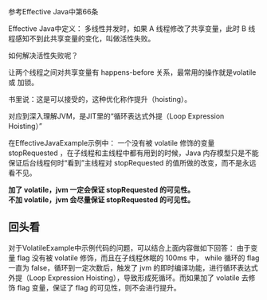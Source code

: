 
参考Effective Java中第66条

Effective Java中定义：
多线性并发时，如果 A 线程修改了共享变量，此时 B 线程感知不到此共享变量的变化，叫做活性失败。

如何解决活性失败呢？

让两个线程之间对共享变量有 happens-before 关系，最常用的操作就是volatile 或 加锁。

书里说：这是可以接受的，这种优化称作提升（hoisting）。

对应到深入理解JVM，是JIT里的“循环表达式外提（Loop Expression Hoisting）”

在EffectiveJavaExample示例中：
一个没有被 volatile 修饰的变量 stopRequested ，在子线程和主线程中都有用到的时候，Java 内存模型只是不能保证后台线程何时“看到”主线程对 stopRequested 的值所做的改变，而不是永远看不见。

**加了 volatile，jvm 一定会保证 stopRequested 的可见性。**  
**不加 volatile，jvm 会尽量保证 stopRequested 的可见性。**


## 回头看

对于VolatileExample中示例代码的问题，可以结合上面内容做如下回答：
由于变量 flag 没有被 volatile 修饰，而且在子线程休眠的 100ms 中， while 循环的 flag 一直为 false，循环到一定次数后，触发了 jvm 的即时编译功能，进行循环表达式外提（Loop Expression Hoisting），导致形成死循环。而如果加了 volatile 去修饰 flag 变量，保证了 flag 的可见性，则不会进行提升。

